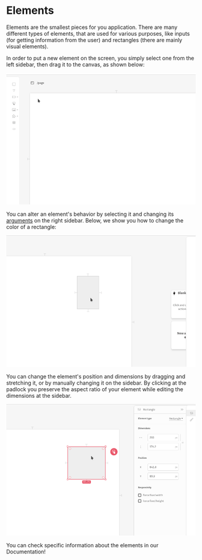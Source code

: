 # Elements

Elements are the smallest pieces for you application. There are many different types of elements, that are used for various purposes, like inputs \(for getting information from the user\) and rectangles \(there are mainly visual elements\).

In order to put a new element on the screen, you simply select one from the left sidebar, then drag it to the canvas, as shown below:

![](../../../.gitbook/assets/dragndrop.gif)

You can alter an element's behavior by selecting it and changing its [arguments](../arguments/) on the right sidebar. Below, we show you how to change the color of a rectangle:

![](../../../.gitbook/assets/changecolor.gif)

You can change the element's position and dimensions by dragging and stretching it, or by manually changing it on the sidebar. By clicking at the padlock you preserve the aspect ratio of your element while editing the dimensions at the sidebar.

![](../../../.gitbook/assets/movingrect.gif)

You can check specific information about the elements in our Documentation!

